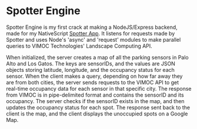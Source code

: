 # Spotter Engine

Spotter Engine is my first crack at making a NodeJS/Express backend, made for my NativeScript [Spotter App](http://www.github.com/antonybello/spotter). It listens for requests made by Spotter and uses Node's 'async' and 'request' modules to make parallel queries to VIMOC Technologies' Landscape Computing API.

When initialized, the server creates a map of all the parking sensors in Palo Alto and Los Gatos. The keys are sensorIDs, and the values are JSON objects storing latitude, longitude, and the occupancy status for each sensor. When the client makes a query, depending on how far away they are from both cities, the server sends requests to the VIMOC API to get real-time occupancy data for each sensor in that specific city. The response from VIMOC is in pipe-delimited format and contains the sensorID and its occupancy. The server checks if the sensorID exists in the map, and then updates the occupancy status for each spot. The response sent back to the client is the map, and the client displays the unoccupied spots on a Google Map.
